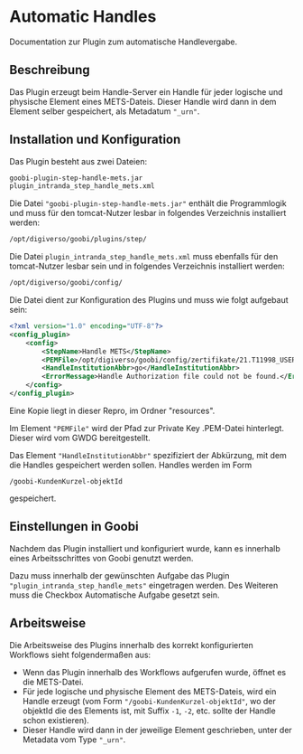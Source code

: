 # Automatic Handles

Documentation zur Plugin zum automatische Handlevergabe.

## Beschreibung

Das Plugin erzeugt beim Handle-Server ein Handle für jeder logische und physische Element eines METS-Dateis. Dieser Handle wird dann in dem Element selber gespeichert, als Metadatum `"_urn"`.


## Installation und Konfiguration

Das Plugin besteht aus zwei Dateien:

```bash
goobi-plugin-step-handle-mets.jar
plugin_intranda_step_handle_mets.xml
```

Die Datei `"goobi-plugin-step-handle-mets.jar"` enthält die Programmlogik und muss für den tomcat-Nutzer lesbar in folgendes Verzeichnis installiert werden:

```bash
/opt/digiverso/goobi/plugins/step/
```

Die Datei ```plugin_intranda_step_handle_mets.xml``` muss ebenfalls für den tomcat-Nutzer lesbar sein und in folgendes Verzeichnis installiert werden:

```bash
/opt/digiverso/goobi/config/
```

Die Datei dient zur Konfiguration des Plugins und muss wie folgt aufgebaut sein:

```xml
<?xml version="1.0" encoding="UTF-8"?>
<config_plugin>
	<config>
		<StepName>Handle METS</StepName>
		<PEMFile>/opt/digiverso/goobi/config/zertifikate/21.T11998_USER28-priv.pem</PEMFile>
		<HandleInstitutionAbbr>go</HandleInstitutionAbbr>
		<ErrorMessage>Handle Authorization file could not be found.</ErrorMessage>
	</config>
</config_plugin>
```

Eine Kopie liegt in dieser Repro, im Ordner "resources".

Im Element `"PEMFile"`
wird der Pfad zur Private Key .PEM-Datei hinterlegt. Dieser wird vom GWDG bereitgestellt.


Das Element `"HandleInstitutionAbbr"`
spezifiziert der Abkürzung, mit dem die Handles gespeichert werden sollen. Handles werden im Form

`/goobi-KundenKurzel-objektId`

gespeichert.


## Einstellungen in Goobi

Nachdem das Plugin installiert und konfiguriert wurde, kann es innerhalb eines Arbeitsschrittes von Goobi genutzt werden.

Dazu muss innerhalb der gewünschten Aufgabe das Plugin `"plugin_intranda_step_handle_mets"` eingetragen werden. Des Weiteren muss die Checkbox Automatische Aufgabe gesetzt sein.

## Arbeitsweise

Die Arbeitsweise des Plugins innerhalb des korrekt konfigurierten Workflows sieht folgendermaßen aus:

* Wenn das Plugin innerhalb des Workflows aufgerufen wurde, öffnet es die METS-Datei.
* Für jede logische und physische Element des METS-Dateis, wird ein Handle erzeugt (vom Form `"/goobi-KundenKurzel-objektId"`, wo der
objektId die des Elements ist, mit Suffix `-1`, `-2`, etc. sollte der Handle schon existieren).
* Dieser Handle wird dann in der jeweilige Element geschrieben, unter der Metadata vom Type `"_urn"`.
